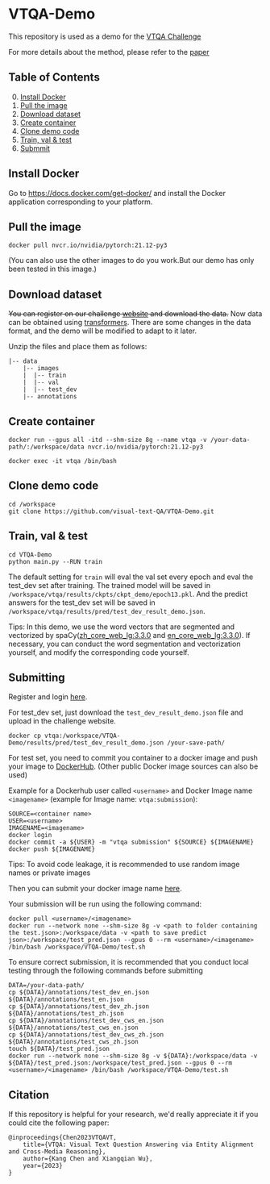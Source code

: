# VTQA-Demo

This repository is used as a demo for the [VTQA Challenge](https://visual-text-qa.github.io/)

For more details about the method, please refer to the [paper](https://arxiv.org/abs/2303.02635)

## Table of Contents

0. [Install Docker](#Prerequisites)
0. [Pull the image](#Training)
0. [Download dataset](#Validation-and-Testing)
0. [Create container](#Pretrained-models)
0. [Clone demo code](#Pretrained-models)
0. [Train, val & test](#citation)
0. [Submmit](#citation)

## Install Docker

Go to <https://docs.docker.com/get-docker/> and install the Docker application corresponding to your platform.

## Pull the image

```
docker pull nvcr.io/nvidia/pytorch:21.12-py3
```

(You can also use the other images to do you work.But our demo has only been tested in this image.)

## Download dataset

<s>You can register on our challenge [website](http://vtqa-challenge.fixtankwun.top:20010/) and download the data.</s>
Now data can be obtained using [transformers](https://huggingface.co/datasets/CalfKing/vtqa2023). There are some changes in the data format, and the demo will be modified to adapt to it later.

Unzip the files and place them as follows:

```angular2html
|-- data
    |-- images
    |  |-- train
    |  |-- val
    |  |-- test_dev
    |-- annotations
```

## Create container

```
docker run --gpus all -itd --shm-size 8g --name vtqa -v /your-data-path/:/workspace/data nvcr.io/nvidia/pytorch:21.12-py3
```

```
docker exec -it vtqa /bin/bash
```

## Clone demo code

```
cd /workspace
git clone https://github.com/visual-text-QA/VTQA-Demo.git
```

## Train, val & test

```
cd VTQA-Demo
python main.py --RUN train
```

The default setting for `train` will eval the val set every epoch and eval the test_dev set after training. The trained model will be saved in `/workspace/vtqa/results/ckpts/ckpt_demo/epoch13.pkl`. And the predict answers for the test_dev set will be saved in `/workspace/vtqa/results/pred/test_dev_result_demo.json`.

Tips: In this demo, we use the word vectors that are segmented and vectorized by spaCy([zh_core_web_lg:3.3.0](https://github.com/explosion/spacy-models/releases/tag/zh_core_web_lg-3.3.0) and [en_core_web_lg:3.3.0](https://github.com/explosion/spacy-models/releases/tag/en_core_web_lg-3.3.0)). If necessary, you can conduct the word segmentation and vectorization yourself, and modify the corresponding code yourself.

## Submitting

Register and login [here](http://vtqa-challenge.fixtankwun.top:20010/).

For test_dev set, just download the `test_dev_result_demo.json` file and upload in the challenge website.

```
docker cp vtqa:/workspace/VTQA-Demo/results/pred/test_dev_result_demo.json /your-save-path/
```

For test set, you need to commit you container to a docker image and push your image to [DockerHub](https://hub.docker.com/). (Other public Docker image sources can also be used)

Example for a Dockerhub user called `<username>` and Docker Image name `<imagename>` (example for Image name: `vtqa:submission`):
```
SOURCE=<container name>
USER=<username>
IMAGENAME=<imagename>
docker login
docker commit -a ${USER} -m "vtqa submission" ${SOURCE} ${IMAGENAME}
docker push ${IMAGENAME}
```

Tips: To avoid code leakage, it is recommended to use random image names or private images

Then you can submit your docker image name [here](http://vtqa-challenge.fixtankwun.top:20010/).

Your submission will be run using the following command: 

```
docker pull <username>/<imagename>
docker run --network none --shm-size 8g -v <path to folder containing the test.json>:/workspace/data -v <path to save predict json>:/workspace/test_pred.json --gpus 0 --rm <username>/<imagename> /bin/bash /workspace/VTQA-Demo/test.sh
```

To ensure correct submission, it is recommended that you conduct local testing through the following commands before submitting

```
DATA=/your-data-path/
cp ${DATA}/annotations/test_dev_en.json ${DATA}/annotations/test_en.json 
cp ${DATA}/annotations/test_dev_zh.json ${DATA}/annotations/test_zh.json 
cp ${DATA}/annotations/test_dev_cws_en.json ${DATA}/annotations/test_cws_en.json 
cp ${DATA}/annotations/test_dev_cws_zh.json ${DATA}/annotations/test_cws_zh.json
touch ${DATA}/test_pred.json
docker run --network none --shm-size 8g -v ${DATA}:/workspace/data -v ${DATA}/test_pred.json:/workspace/test_pred.json --gpus 0 --rm <username>/<imagename> /bin/bash /workspace/VTQA-Demo/test.sh
```

## Citation

If this repository is helpful for your research, we'd really appreciate it if you could cite the following paper:

```
@inproceedings{Chen2023VTQAVT, 
    title={VTQA: Visual Text Question Answering via Entity Alignment and Cross-Media Reasoning}, 
    author={Kang Chen and Xiangqian Wu}, 
    year={2023} 
}
```
